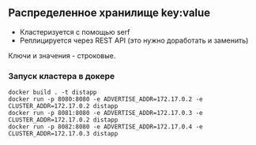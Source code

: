 ## Распределенное хранилище key:value ##
- Кластеризуется с помощью serf
- Реплицируется через REST API (это нужно доработать и заменить)

Ключи и значения - строковые.

### Запуск кластера в докере ###
    docker build . -t distapp
    docker run -p 8080:8080 -e ADVERTISE_ADDR=172.17.0.2 -e CLUSTER_ADDR=172.17.0.2 distapp
    docker run -p 8081:8080 -e ADVERTISE_ADDR=172.17.0.3 -e CLUSTER_ADDR=172.17.0.2 distapp
    docker run -p 8082:8080 -e ADVERTISE_ADDR=172.17.0.4 -e CLUSTER_ADDR=172.17.0.3 distapp